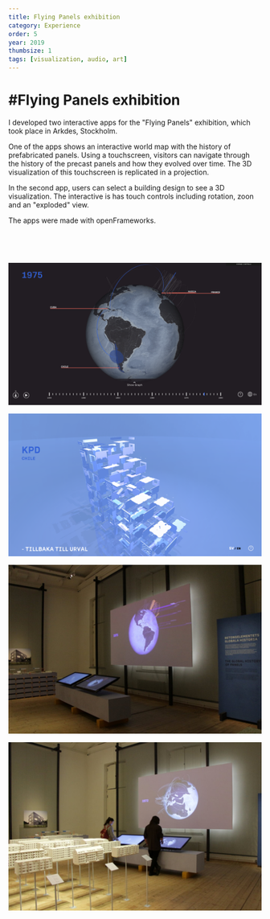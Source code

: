 ```yaml
---
title: Flying Panels exhibition
category: Experience
order: 5
year: 2019
thumbsize: 1
tags: [visualization, audio, art]
---
```


# #Flying Panels exhibition

I developed two interactive apps for the "Flying Panels" exhibition, which took place in Arkdes, Stockholm.

One of the apps shows an interactive world map with the history of prefabricated panels. Using a touchscreen, visitors can navigate through the history of the precast panels and how they evolved over time. The 3D visualization of this touchscreen is replicated in a projection.

In the second app, users can select a building design to see a 3D visualization. The interactive is has touch controls including rotation, zoon and an "exploded" view.

The apps were made with openFrameworks.

&nbsp;

&nbsp;

![Image 1](images/arkdes/screenshot01.png)


![Image 2](images/arkdes/screenshot02.png)


![Image 3](images/arkdes/photo01.jpg)


![Image 4](images/arkdes/photo02.jpg)

